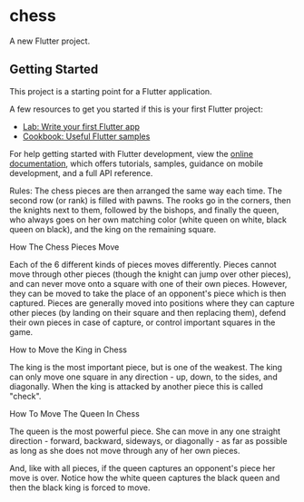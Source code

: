 # chess

A new Flutter project.

## Getting Started

This project is a starting point for a Flutter application.

A few resources to get you started if this is your first Flutter project:

- [Lab: Write your first Flutter app](https://docs.flutter.dev/get-started/codelab)
- [Cookbook: Useful Flutter samples](https://docs.flutter.dev/cookbook)

For help getting started with Flutter development, view the
[online documentation](https://docs.flutter.dev/), which offers tutorials,
samples, guidance on mobile development, and a full API reference.


Rules: 
The chess pieces are then arranged the same way each time. The second row (or rank) is filled with pawns. The rooks go in the corners, then the knights next to them, followed by the bishops, and finally the queen, who always goes on her own matching color (white queen on white, black queen on black), and the king on the remaining square.

How The Chess Pieces Move

Each of the 6 different kinds of pieces moves differently. Pieces cannot move through other pieces (though the knight can jump over other pieces), and can never move onto a square with one of their own pieces. However, they can be moved to take the place of an opponent's piece which is then captured. Pieces are generally moved into positions where they can capture other pieces (by landing on their square and then replacing them), defend their own pieces in case of capture, or control important squares in the game.

How to Move the King in Chess

The king is the most important piece, but is one of the weakest. The king can only move one square in any direction - up, down, to the sides, and diagonally.
When the king is attacked by another piece this is called "check".

How To Move The Queen In Chess

The queen is the most powerful piece. She can move in any one straight direction - forward, backward, sideways, or diagonally - as far as possible as long as she does not move through any of her own pieces.

And, like with all pieces, if the queen captures an opponent's piece her move is over. Notice how the white queen captures the black queen and then the black king is forced to move.